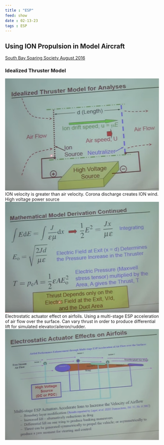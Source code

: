 ```yaml
---
title : "ESP"
feed: show
date : 02-13-23
tags : ESP
---
```


## Using ION Propulsion in Model Aircraft

[South Bay Soaring Society August 2016](https://www.youtube.com/watch?v=C_WiNE9gtzw)



### Idealized Thruster Model
![](content/notes/images/Idealized%20Thruster%20Model.png)
ION velocity is greater than air velocity. Corona discharge creates ION wind. High voltage power source
![](content/notes/images/Thrust%20Electric%20Field%20at%20Exit.png)
Electrostatic actuator effect on airfoils. Using a multi-stage ESP acceleration of air flow over the surface. Can vary thrust in order to produce differential lift for simulated elevator/aileron/rudder.
![](content/notes/images/ESD%20on%20Airfoil.png)
